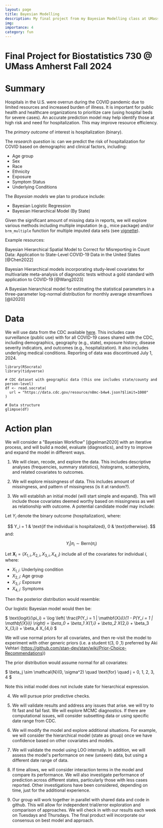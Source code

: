 ```yaml
---
layout: page
title: Bayesian Modelling
description: My final project from my Bayesian Modelling class at UMass Amherst
img:
importance: 4
category: fun
---
```


# Final Project for Biostatistics 730 @ UMass Amherst Fall 2024


# Summary

Hospitals in the U.S. were overrun during the COVID pandemic due to limited resources and increased burden of illness. It is important for public health and healthcare organizations to prioritize care (using hospital beds for severe cases). An accurate prediction model may help identify those at high risk and need for hospitalization. This may improve resource efficiency.

The *primary outcome* of interest is hospitalization (binary).

The *research question* is: can we predict the risk of hospitalization for COVID based on demographic and clinical factors, including:

-   Age group
-   Sex
-   Race
-   Ethnicity
-   Exposure
-   Symptom Status
-   Underlying Conditions

The *Bayesian models* we plan to produce include:

-   Bayesian Logistic Regression
-   Bayesian Hierarchical Model (By State)

Given the significant amount of missing data in reports, we will explore various methods including multiple imputation (e.g., mice package) and/or `brm_multiple` function for multiple imputed data sets (see [vignette](https://cran.r-project.org/web/packages/brms/vignettes/brms_missings.html#compatibility-with-other-multiple-imputation-packages)).

Example resources:

Bayesian Hierarchical Spatial Model to Correct for Misreporting in Count Data: Application to State-Level COVID-19 Data in the United States [@Chen2022]

Bayesian Hierarchical models incorporating study-level covariates for multivariate meta-analysis of diagnostic tests without a gold standard with application to COVID-19 [@Wang2023]

A Bayesian hierarchical model for estimating the statistical parameters in a three-parameter log-normal distribution for monthly average streamflows [@li2020]

# Data

We will use data from the CDC available [here](https://data.cdc.gov/Case-Surveillance/COVID-19-Case-Surveillance-Public-Use-Data-with-Ge/n8mc-b4w4/about_data). This includes case surveillance (public use) with for all COVID-19 cases shared with the CDC, including demographics, geography (e.g., state), exposure history, disease severity indicators, and outcomes (e.g., hospitalization). It also includes underlying medical conditions. Reporting of data was discontinued July 1, 2024.

```{r message = FALSE}
library(RSocrata)
library(tidyverse)

# CDC dataset with geographic data (this one includes state/county and person-level)
df <- read.socrata(
  url = "https://data.cdc.gov/resource/n8mc-b4w4.json?$limit=1000"
)

# Data structure
glimpse(df)
```

# Action plan

We will consider a "Bayesian Workflow" [@gelman2020] with an iterative process, and will build a model, evaluate (diagnostics), and try to improve and expand the model in different ways.

1.  We will clean, recode, and explore the data. This includes descriptive analyses (frequencies, summary statistics), histograms, scatterplots, and related covariates to outcomes.

2.  We will explore missingness of data. This includes amount of missingness, and pattern of missingness (is it at random?).

3.  We will establish an initial model (will start simple and expand). This will include those covariates deemed worthy based on missingness as well as relationship with outcome. A potential candidate model may include:

Let $Y_i$ denote the binary outcome (hospitalization), where:

$$
Y_i =  1 & \text{if the individual is hospitalized}, 0 & \text{otherwise}.
$$ and:

$$
Y_i | \pi_i \sim \text{Bern}(\pi_i)
$$

Let $\mathbf{X}_i = (X_{1,i}, X_{2,i}, X_{3,i}, X_{4,i})$ include all of the covariates for individual $i$, where:

-   $X_{1,i}$: Underlying condition
-   $X_{2,i}$: Age group
-   $X_{3,i}$: Exposure
-   $X_{4,i}$: Symptoms

Then the posterior distribution would resemble:

Our logistic Bayesian model would then be:

$ \text{logit}(\pi_i) = \log \left( \frac{P(Y_i = 1 | \mathbf{X}_i)}{1 - P(Y_i = 1 | \mathbf{X}_i)} \right) = \beta_0 + \beta_1 X_{1,i} + \beta_2 X_{2,i} + \beta_3 X_{3,i} + \beta_4 X_{4,i} $

We will use normal priors for all covariates, and then re-visit the model to experiment with other generic priors (i.e. a student t(3, 0 ,1) preferred by Aki Vehtari (https://github.com/stan-dev/stan/wiki/Prior-Choice-Recommendations))

The prior distribution would assume normal for all covariates:


$ \beta_j \sim \mathcal{N}(0, \sigma^2) \quad \text{for} \quad j = 0, 1, 2, 3, 4 $

Note this initial model does not include state for hierarchical expression.

4.  We will pursue prior predictive checks.

5.  We will validate results and address any issues that arise. we will try to fit fast and fail fast. We will explore MCMC diagnostics. If there are computational issues, will consider subsetting data or using specific date range from CDC.

6.  We will modify the model and explore additional situations. For example, we will consider the hierarchical model (state as group) once we have confidence based on other covariates and models.

7.  We will validate the model using LOO internally. In addition, we will assess the model's performance on new (unseen) data, but using a different date range of data.

8.  If time allows, we will consider interaction terms in the model and compare its performance. We will also investigate performance of prediction across different states, particularly those with less cases reported. Other investigations have been considered, depending on time, just for the additional experience.

9.  Our group will work together in parallel with shared data and code in github. This will allow for independent trial/error exploration and comparison of approaches. We will check in with our results each week on Tuesdays and Thursdays. The final product will incorporate our consensus on best model and approach.
